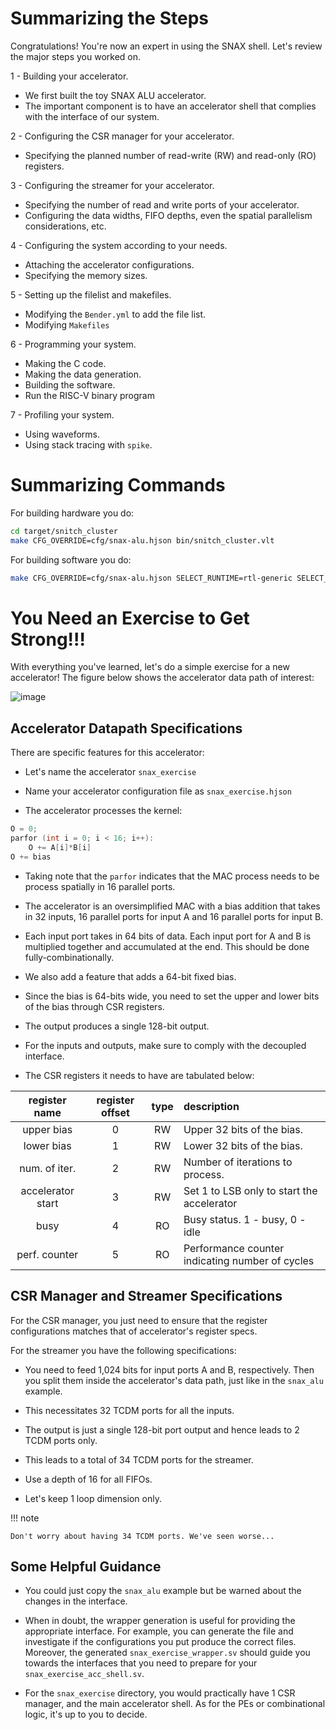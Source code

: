 # Summarizing the Steps

Congratulations! You're now an expert in using the SNAX shell. Let's review the major steps you worked on.

1 - Building your accelerator.

- We first built the toy SNAX ALU accelerator.
- The important component is to have an accelerator shell that complies with the interface of our system.

2 - Configuring the CSR manager for your accelerator.

- Specifying the planned number of read-write (RW) and read-only (RO) registers.

3 - Configuring the streamer for your accelerator.

- Specifying the number of read and write ports of your accelerator.
- Configuring the data widths, FIFO depths, even the spatial parallelism considerations, etc.

4 - Configuring the system according to your needs.

- Attaching the accelerator configurations.
- Specifying the memory sizes.

5 - Setting up the filelist and makefiles.

- Modifying the `Bender.yml` to add the file list.
- Modifying `Makefiles` 

6 - Programming your system.

- Making the C code.
- Making the data generation.
- Building the software.
- Run the RISC-V binary program

7 - Profiling your system.

- Using waveforms.
- Using stack tracing with `spike`.

# Summarizing Commands

For building hardware you do:

```bash
cd target/snitch_cluster
make CFG_OVERRIDE=cfg/snax-alu.hjson bin/snitch_cluster.vlt
```

For building software you do:

```bash
make CFG_OVERRIDE=cfg/snax-alu.hjson SELECT_RUNTIME=rtl-generic SELECT_TOOLCHAIN=llvm-generic sw
```

# You Need an Exercise to Get Strong!!!

With everything you've learned, let's do a simple exercise for a new accelerator! The figure below shows the accelerator data path of interest:

![image](https://github.com/KULeuven-MICAS/snax_cluster/assets/26665295/19fb4d48-ff24-4443-b1d8-16cf3db5f60b)

## Accelerator Datapath Specifications

There are specific features for this accelerator:

- Let's name the accelerator `snax_exercise`

- Name your accelerator configuration file as `snax_exercise.hjson`

- The accelerator processes the kernel:

```C
O = 0;
parfor (int i = 0; i < 16; i++):
    O += A[i]*B[i]
O += bias
```

- Taking note that the `parfor` indicates that the MAC process needs to be process spatially in 16 parallel ports.

- The accelerator is an oversimplified MAC with a bias addition that takes in 32 inputs, 16 parallel ports for input A and 16 parallel ports for input B.

- Each input port takes in 64 bits of data. Each input port for A and B is multiplied together and accumulated at the end. This should be done fully-combinationally.

- We also add a feature that adds a 64-bit fixed bias.

- Since the bias is 64-bits wide, you need to set the upper and lower bits of the bias through CSR registers.

- The output produces a single 128-bit output.

- For the inputs and outputs, make sure to comply with the decoupled interface.

- The CSR registers it needs to have are tabulated below:

| register name     | register offset  | type    | description                                         |
| :---------------: | :--------------: | :-----: |:--------------------------------------------------- |
| upper bias        | 0                | RW      | Upper 32 bits of the bias.                          |
| lower bias        | 1                | RW      | Lower 32 bits of the bias.                          |
| num. of iter.     | 2                | RW      | Number of iterations to process.                    |
| accelerator start | 3                | RW      | Set 1 to LSB only to start the accelerator          |
| busy              | 4                | RO      | Busy status. 1 - busy, 0 - idle                     |
| perf. counter     | 5                | RO      | Performance counter indicating number of cycles     |


## CSR Manager and Streamer Specifications

For the CSR manager, you just need to ensure that the register configurations matches that of accelerator's register specs.

For the streamer you have the following specifications:

- You need to feed 1,024 bits for input ports A and B, respectively. Then you split them inside the accelerator's data path, just like in the `snax_alu` example.

- This necessitates 32 TCDM ports for all the inputs.

- The output is just a single 128-bit port output and hence leads to 2 TCDM ports only.

- This leads to a total of 34 TCDM ports for the streamer.

- Use a depth of 16 for all FIFOs.

- Let's keep 1 loop dimension only.

!!! note

    Don't worry about having 34 TCDM ports. We've seen worse...

## Some Helpful Guidance

- You could just copy the `snax_alu` example but be warned about the changes in the interface.

- When in doubt, the wrapper generation is useful for providing the appropriate interface. For example, you can generate the file and investigate if the configurations you put produce the correct files. Moreover, the generated `snax_exercise_wrapper.sv` should guide you towards the interfaces that you need to prepare for your `snax_exercise_acc_shell.sv`.

- For the `snax_exercise` directory, you would practically have 1 CSR manager, and the main accelerator shell. As for the PEs or combinational logic, it's up to you to decide.

